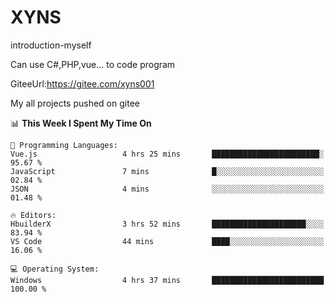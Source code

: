 # XYNS
introduction-myself

Can use C#,PHP,vue... to code program

GiteeUrl:https://gitee.com/xyns001

My all projects pushed on gitee

<!--START_SECTION:waka-->
📊 **This Week I Spent My Time On** 

```text
💬 Programming Languages: 
Vue.js                   4 hrs 25 mins       ████████████████████████░   95.67 % 
JavaScript               7 mins              █░░░░░░░░░░░░░░░░░░░░░░░░   02.84 % 
JSON                     4 mins              ░░░░░░░░░░░░░░░░░░░░░░░░░   01.48 % 

🔥 Editors: 
HbuilderX                3 hrs 52 mins       █████████████████████░░░░   83.94 % 
VS Code                  44 mins             ████░░░░░░░░░░░░░░░░░░░░░   16.06 % 

💻 Operating System: 
Windows                  4 hrs 37 mins       █████████████████████████   100.00 % 
```


<!--END_SECTION:waka-->
